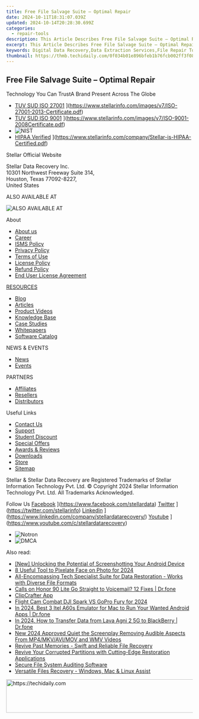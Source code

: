 ```yaml
---
title: Free File Salvage Suite – Optimal Repair
date: 2024-10-11T18:31:07.039Z
updated: 2024-10-14T20:28:30.699Z
categories:
  - repair-tools
description: This Article Describes Free File Salvage Suite – Optimal Repair
excerpt: This Article Describes Free File Salvage Suite – Optimal Repair
keywords: Digital Data Recovery,Data Extraction Services,File Repair Tools,Corrupt File Recovery Software,Data Recovery Utilities,File Repair Services,Optimal Data Recovery Tools
thumbnail: https://thmb.techidaily.com/0f034b01e896bfeb1b76fcb002ff3f08bf8065e806075d9660abdc53bcbc29eb.jpg
---
```


## Free File Salvage Suite – Optimal Repair

 Technology You Can TrustA Brand Present Across The Globe

* [TUV SUD ISO 27001](https://www.stellarinfo.com/images/v7/tuv1.png) ](https://www.stellarinfo.com/images/v7/ISO-27001-2013-Certificate.pdf)
* [TUV SUD ISO 9001](https://www.stellarinfo.com/images/v7/tuv2.png) ](https://www.stellarinfo.com/images/v7/ISO-9001-2008Certificate.pdf)
* ![NIST](https://www.stellarinfo.com/images/v7/nist.png)
* [HIPAA Verified](https://www.stellarinfo.com/images/v7/hipa.png) ](https://www.stellarinfo.com/company/Stellar-is-HIPAA-Certified.pdf)

 Stellar Official Website

 Stellar Data Recovery Inc.  
 10301 Northwest Freeway Suite 314,  
 Houston, Texas 77092-8227,  
 United States

 ALSO AVAILABLE AT

![ALSO AVAILABLE AT](https://www.stellarinfo.com/images/v7/Partners_logo_new.png)

 About

* [About us](https://www.stellarinfo.com/company/about/stellar-overview.php)
* [Career](https://www.stellarinfo.com/career/)
* [ISMS Policy](https://www.stellarinfo.com/company/about/quality-policy.php)
* [Privacy Policy](https://www.stellarinfo.com/company/legal/privacy-policy.php)
* [Terms of Use](https://www.stellarinfo.com/company/legal/terms-of-use.php)
* [License Policy](https://www.stellarinfo.com/software-licensing-usage.php)
* [Refund Policy](https://www.stellarinfo.com/company/legal/refund-policy.php)
* [End User License Agreement](https://www.stellarinfo.com/company/legal/eula.php)

[RESOURCES](https://tools.techidaily.com/stellardata-recovery/buy-now/)

* [Blog](https://tools.techidaily.com/stellardata-recovery/buy-now/)
* [Articles](https://tools.techidaily.com/stellardata-recovery/buy-now/)
* [Product Videos](https://www.stellarinfo.com/video-gallery.php)
* [Knowledge Base](https://tools.techidaily.com/stellardata-recovery/buy-now/)
* [Case Studies](https://tools.techidaily.com/stellardata-recovery/buy-now/)
* [Whitepapers](https://tools.techidaily.com/stellardata-recovery/buy-now/)
* [Software Catalog](https://www.stellarinfo.com/company/catalog/softwarecatalog.pdf)

 NEWS & EVENTS

* [News](https://www.stellarinfo.com/company/press)
* [Events](https://www.stellarinfo.com/affiliate-summit/affiliate-summit.php)

 PARTNERS

* [Affiliates](https://tools.techidaily.com/stellardata-recovery/buy-now/)
* [Resellers](https://tools.techidaily.com/stellardata-recovery/buy-now/)
* [Distributors](https://tools.techidaily.com/stellardata-recovery/buy-now/)

 Useful Links

* [Contact Us](https://www.stellarinfo.com/contact/contact-us.php)
* [Support](https://tools.techidaily.com/stellardata-recovery/buy-now/)
* [Student Discount](https://www.stellarinfo.com/student-discount/)
* [Special Offers](https://tools.techidaily.com/stellardata-recovery/buy-now/)
* [Awards & Reviews](https://www.stellarinfo.com/company/about/data-restore-reviews.php)
* [Downloads](https://www.stellarinfo.com/download.php)
* [Store](https://tools.techidaily.com/stellardata-recovery/buy-now/)
* [Sitemap](https://www.stellarinfo.com/sitemap.php)

 Stellar & Stellar Data Recovery are Registered Trademarks of Stellar Information Technology Pvt. Ltd. © Copyright 2024 Stellar Information Technology Pvt. Ltd. All Trademarks Acknowledged.

Follow Us [Facebook](https://www.stellarinfo.com/Images/fb.png) ](https://www.facebook.com/stellardata) [Twitter](https://www.stellarinfo.com/Images/tw.png) ](https://twitter.com/stellarinfo) [Linkedin](https://www.stellarinfo.com/Images/in.png) ](https://www.linkedin.com/company/stellardatarecovery/) [Youtube](https://www.stellarinfo.com/newblacktheme/images/yt.png) ](https://www.youtube.com/c/stellardatarecovery)

* ![Notron](https://www.stellarinfo.com/images/v7/notron.png)
* ![DMCA](https://www.stellarinfo.com/images/v7/dmca.png)

<ins class="adsbygoogle"
     style="display:block"
     data-ad-format="autorelaxed"
     data-ad-client="ca-pub-7571918770474297"
     data-ad-slot="1223367746"></ins>

<ins class="adsbygoogle"
     style="display:block"
     data-ad-client="ca-pub-7571918770474297"
     data-ad-slot="8358498916"
     data-ad-format="auto"
     data-full-width-responsive="true"></ins>

<span class="atpl-alsoreadstyle">Also read:</span>
<div><ul>
<li><a href="https://screen-capture.techidaily.com/new-unlocking-the-potential-of-screenshotting-your-android-device/"><u>[New] Unlocking the Potential of Screenshotting Your Android Device</u></a></li>
<li><a href="https://extra-tips.techidaily.com/8-useful-tool-to-pixelate-face-on-photo-for-2024/"><u>8 Useful Tool to Pixelate Face on Photo for 2024</u></a></li>
<li><a href="https://data-recovery.techidaily.com/all-encompassing-tech-specialist-suite-for-data-restoration-works-with-diverse-file-formats/"><u>All-Encompassing Tech Specialist Suite for Data Restoration - Works with Diverse File Formats</u></a></li>
<li><a href="https://howto.techidaily.com/calls-on-honor-90-lite-go-straight-to-voicemail-12-fixes-drfone-by-drfone-fix-android-problems-fix-android-problems/"><u>Calls on Honor 90 Lite Go Straight to Voicemail? 12 Fixes | Dr.fone</u></a></li>
<li><a href="https://youtube-video-recordings.techidaily.com/clipcrafter-app/"><u>ClipCrafter App</u></a></li>
<li><a href="https://some-techniques.techidaily.com/flight-cam-combat-dji-spark-vs-gopro-fury-for-2024/"><u>Flight Cam Combat DJI Spark VS GoPro Fury for 2024</u></a></li>
<li><a href="https://screen-mirror.techidaily.com/in-2024-best-3-itel-a60s-emulator-for-mac-to-run-your-wanted-android-apps-drfone-by-drfone-android/"><u>In 2024, Best 3 Itel A60s Emulator for Mac to Run Your Wanted Android Apps | Dr.fone</u></a></li>
<li><a href="https://android-transfer.techidaily.com/in-2024-how-to-transfer-data-from-lava-agni-2-5g-to-blackberry-drfone-by-drfone-transfer-from-android-transfer-from-android/"><u>In 2024, How to Transfer Data from Lava Agni 2 5G to BlackBerry | Dr.fone</u></a></li>
<li><a href="https://sound-tweaking.techidaily.com/new-2024-approved-quiet-the-screenplay-removing-audible-aspects-from-mp4mkvavimov-and-wmv-videos/"><u>New 2024 Approved Quiet the Screenplay Removing Audible Aspects From MP4/MKV/AVI/MOV and WMV Videos</u></a></li>
<li><a href="https://data-recovery.techidaily.com/revive-past-memories-swift-and-reliable-file-recovery/"><u>Revive Past Memories - Swift and Reliable File Recovery</u></a></li>
<li><a href="https://data-recovery.techidaily.com/revive-your-corrupted-partitions-with-cutting-edge-restoration-applications/"><u>Revive Your Corrupted Partitions with Cutting-Edge Restoration Applications</u></a></li>
<li><a href="https://data-recovery.techidaily.com/secure-file-system-auditing-software/"><u>Secure File System Auditing Software</u></a></li>
<li><a href="https://data-recovery.techidaily.com/versatile-files-recovery-windows-mac-and-linux-assist/"><u>Versatile Files Recovery - Windows, Mac & Linux Assist</u></a></li>
</ul></div>

<!-- affiliate ads begin -->
<a href="https://aligracehair.sjv.io/c/5597632/1948937/19272" target="_top" id="1948937">
  <img src="//a.impactradius-go.com/display-ad/19272-1948937" border="0" alt="https://techidaily.com" width="728" height="90"/>
</a>
<img height="0" width="0" src="https://aligracehair.sjv.io/i/5597632/1948937/19272" style="position:absolute;visibility:hidden;" border="0" />
<!-- affiliate ads end -->

